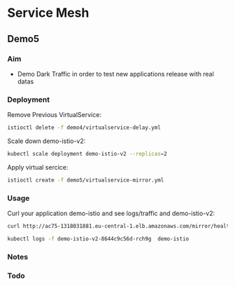 # Service Mesh

## Demo5

### Aim

- Demo Dark Traffic in order to test new applications release with real datas

### Deployment

Remove Previous VirtualService:

```sh
istioctl delete -f demo4/virtualservice-delay.yml
```

Scale down demo-istio-v2:

```sh
kubectl scale deployment demo-istio-v2 --replicas=2
```

Apply virtual sercice:

```sh
istioctl create -f demo5/virtualservice-mirror.yml
```

### Usage

Curl your application demo-istio and see logs/traffic and demo-istio-v2:

```sh
curl http://ac75-1318031881.eu-central-1.elb.amazonaws.com/mirror/healthz -vv
```

```sh
kubectl logs -f demo-istio-v2-8644c9c56d-rch9g  demo-istio
```

### Notes

### Todo